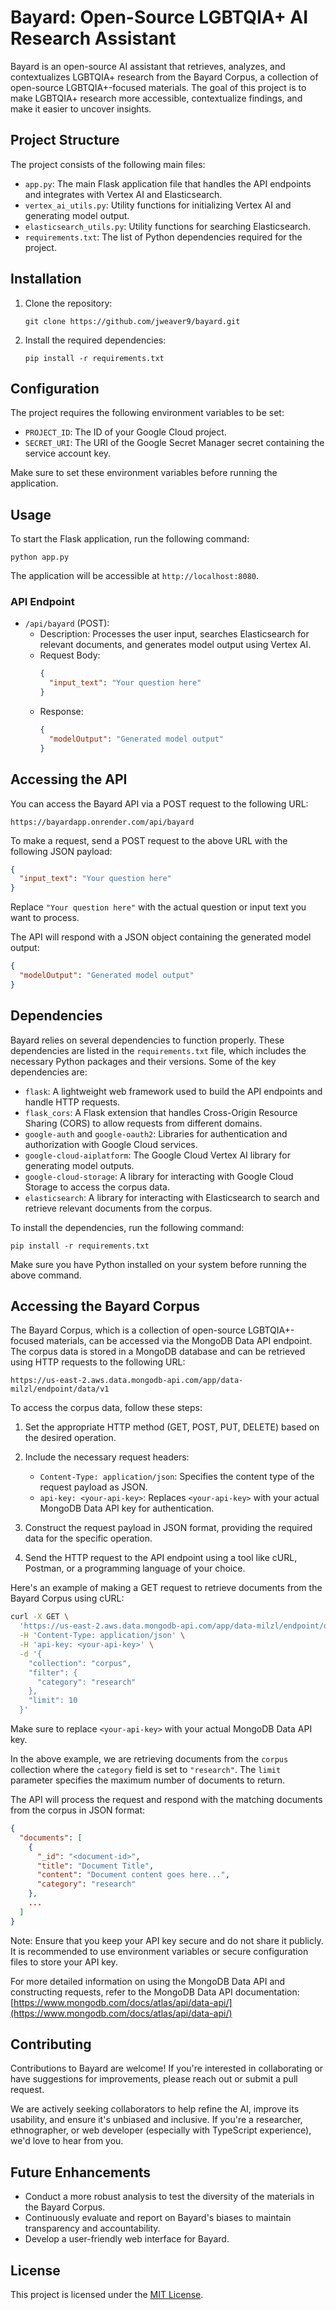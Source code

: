 # Bayard: Open-Source LGBTQIA+ AI Research Assistant

Bayard is an open-source AI assistant that retrieves, analyzes, and contextualizes LGBTQIA+ research from the Bayard Corpus, a collection of open-source LGBTQIA+-focused materials. The goal of this project is to make LGBTQIA+ research more accessible, contextualize findings, and make it easier to uncover insights.

## Project Structure

The project consists of the following main files:

- `app.py`: The main Flask application file that handles the API endpoints and integrates with Vertex AI and Elasticsearch.
- `vertex_ai_utils.py`: Utility functions for initializing Vertex AI and generating model output.
- `elasticsearch_utils.py`: Utility functions for searching Elasticsearch.
- `requirements.txt`: The list of Python dependencies required for the project.

## Installation

1. Clone the repository:
   ```
   git clone https://github.com/jweaver9/bayard.git
   ```

2. Install the required dependencies:
   ```
   pip install -r requirements.txt
   ```

## Configuration

The project requires the following environment variables to be set:

- `PROJECT_ID`: The ID of your Google Cloud project.
- `SECRET_URI`: The URI of the Google Secret Manager secret containing the service account key.

Make sure to set these environment variables before running the application.

## Usage

To start the Flask application, run the following command:
```
python app.py
```

The application will be accessible at `http://localhost:8080`.

### API Endpoint

- `/api/bayard` (POST):
  - Description: Processes the user input, searches Elasticsearch for relevant documents, and generates model output using Vertex AI.
  - Request Body:
    ```json
    {
      "input_text": "Your question here"
    }
    ```
  - Response:
    ```json
    {
      "modelOutput": "Generated model output"
    }
    ```

## Accessing the API

You can access the Bayard API via a POST request to the following URL:
```
https://bayardapp.onrender.com/api/bayard
```

To make a request, send a POST request to the above URL with the following JSON payload:
```json
{
  "input_text": "Your question here"
}
```

Replace `"Your question here"` with the actual question or input text you want to process.

The API will respond with a JSON object containing the generated model output:
```json
{
  "modelOutput": "Generated model output"
}
```

## Dependencies

Bayard relies on several dependencies to function properly. These dependencies are listed in the `requirements.txt` file, which includes the necessary Python packages and their versions. Some of the key dependencies are:

- `flask`: A lightweight web framework used to build the API endpoints and handle HTTP requests.
- `flask_cors`: A Flask extension that handles Cross-Origin Resource Sharing (CORS) to allow requests from different domains.
- `google-auth` and `google-oauth2`: Libraries for authentication and authorization with Google Cloud services.
- `google-cloud-aiplatform`: The Google Cloud Vertex AI library for generating model outputs.
- `google-cloud-storage`: A library for interacting with Google Cloud Storage to access the corpus data.
- `elasticsearch`: A library for interacting with Elasticsearch to search and retrieve relevant documents from the corpus.

To install the dependencies, run the following command:
```
pip install -r requirements.txt
```

Make sure you have Python installed on your system before running the above command.

## Accessing the Bayard Corpus

The Bayard Corpus, which is a collection of open-source LGBTQIA+-focused materials, can be accessed via the MongoDB Data API endpoint. The corpus data is stored in a MongoDB database and can be retrieved using HTTP requests to the following URL:
```
https://us-east-2.aws.data.mongodb-api.com/app/data-milzl/endpoint/data/v1
```

To access the corpus data, follow these steps:

1. Set the appropriate HTTP method (GET, POST, PUT, DELETE) based on the desired operation.

2. Include the necessary request headers:
   - `Content-Type: application/json`: Specifies the content type of the request payload as JSON.
   - `api-key: <your-api-key>`: Replaces `<your-api-key>` with your actual MongoDB Data API key for authentication.

3. Construct the request payload in JSON format, providing the required data for the specific operation.

4. Send the HTTP request to the API endpoint using a tool like cURL, Postman, or a programming language of your choice.

Here's an example of making a GET request to retrieve documents from the Bayard Corpus using cURL:

```bash
curl -X GET \
  'https://us-east-2.aws.data.mongodb-api.com/app/data-milzl/endpoint/data/v1' \
  -H 'Content-Type: application/json' \
  -H 'api-key: <your-api-key>' \
  -d '{
    "collection": "corpus",
    "filter": {
      "category": "research"
    },
    "limit": 10
  }'
```

Make sure to replace `<your-api-key>` with your actual MongoDB Data API key.

In the above example, we are retrieving documents from the `corpus` collection where the `category` field is set to `"research"`. The `limit` parameter specifies the maximum number of documents to return.

The API will process the request and respond with the matching documents from the corpus in JSON format:

```json
{
  "documents": [
    {
      "_id": "<document-id>",
      "title": "Document Title",
      "content": "Document content goes here...",
      "category": "research"
    },
    ...
  ]
}
```

Note: Ensure that you keep your API key secure and do not share it publicly. It is recommended to use environment variables or secure configuration files to store your API key.

For more detailed information on using the MongoDB Data API and constructing requests, refer to the MongoDB Data API documentation: [https://www.mongodb.com/docs/atlas/api/data-api/](https://www.mongodb.com/docs/atlas/api/data-api/)

## Contributing

Contributions to Bayard are welcome! If you're interested in collaborating or have suggestions for improvements, please reach out or submit a pull request.

We are actively seeking collaborators to help refine the AI, improve its usability, and ensure it's unbiased and inclusive. If you're a researcher, ethnographer, or web developer (especially with TypeScript experience), we'd love to hear from you.

## Future Enhancements

- Conduct a more robust analysis to test the diversity of the materials in the Bayard Corpus.
- Continuously evaluate and report on Bayard's biases to maintain transparency and accountability.
- Develop a user-friendly web interface for Bayard.

## License

This project is licensed under the [MIT License](LICENSE).
